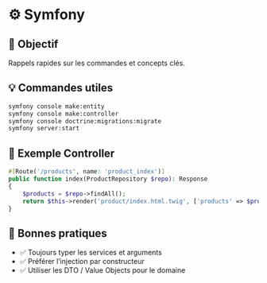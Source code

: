 # ⚙️ Symfony
## 🎯 Objectif
Rappels rapides sur les commandes et concepts clés.

## 💡 Commandes utiles
```bash
symfony console make:entity
symfony console make:controller
symfony console doctrine:migrations:migrate
symfony server:start
```

## 🧱 Exemple Controller
```php
#[Route('/products', name: 'product_index')]
public function index(ProductRepository $repo): Response
{
    $products = $repo->findAll();
    return $this->render('product/index.html.twig', ['products' => $products]);
}
```

## 🧠 Bonnes pratiques
- ✅ Toujours typer les services et arguments
- ✅ Préférer l’injection par constructeur
- ✅ Utiliser les DTO / Value Objects pour le domaine
